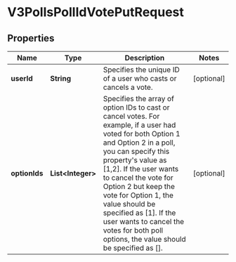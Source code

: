 

# V3PollsPollIdVotePutRequest


## Properties

| Name | Type | Description | Notes |
|------------ | ------------- | ------------- | -------------|
|**userId** | **String** | Specifies the unique ID of a user who casts or cancels a vote. |  [optional] |
|**optionIds** | **List&lt;Integer&gt;** | Specifies the array of option IDs to cast or cancel votes. For example, if a user had voted for both Option 1 and Option 2 in a poll, you can specify this property&#39;s value as [1,2]. If the user wants to cancel the vote for Option 2 but keep the vote for Option 1, the value should be specified as [1]. If the user wants to cancel the votes for both poll options, the value should be specified as []. |  [optional] |



